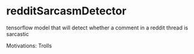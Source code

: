 # redditSarcasmDetector
tensorflow model that will detect whether a comment in a reddit thread is sarcastic


Motivations: Trolls
